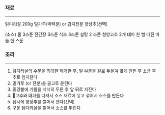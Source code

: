 ### 재료
---
닭다리살 200g
밀가루(박력분) or 감자전분
양상추(선택)

(소스)
물 3스푼
진간장 3스푼
식초 3스푼
설탕 2 스푼
청양고추 2개
대파 한 뼘
다진 마늘 한 스푼

### 조리
---
1. 닭다리살의 수분을 최대한 제거한 후, 밑 부분을 칼로 두들겨 얇게 만든 후 소금 후추로 염지한다
2. 밀가루 (or 전분)을 골고루 묻힌다
3. 중강불에 기름을 넉넉히 두른 후 앞 뒤로 지진다
4. 고추와 대파를 다져서 소스 재료에 넣고 섞어서 소스를 만든다
5. 접시에 양상추를 썰어서 깐다(선택)
6. 구운 닭다리살을 썰어서 소스를 뿌린다